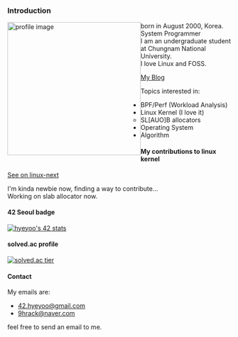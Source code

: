 ### Introduction

<img style="float: left;" src="https://user-images.githubusercontent.com/50040414/120915952-a5691280-c6e1-11eb-9609-75feacd0cbe5.jpg" alt="profile image" width="300"/>

born in August 2000, Korea. System Programmer  
I am an undergraduate student at Chungnam National University.  
I love Linux and FOSS.

[My Blog](https://hyeyoo.com)

Topics interested in:
  - BPF/Perf (Workload Analysis)
  - Linux Kernel (I love it)
      - SL[AUO]B allocators
  - Operating System
  - Algorithm

#### My contributions to linux kernel
[See on linux-next](https://git.kernel.org/pub/scm/linux/kernel/git/next/linux-next.git/log/?qt=author&q=42.hyeyoo@gmail.com)

I'm kinda newbie now, finding a way to contribute...  
Working on slab allocator now.

#### 42 Seoul badge
[![hyeyoo's 42 stats](https://badge42.herokuapp.com/api/stats/hyeyoo)](https://github.com/JaeSeoKim/badge42)


#### solved.ac profile
[![solved.ac tier](http://mazassumnida.wtf/api/v2/generate_badge?boj=hygoni)](https://solved.ac/hygoni)

#### Contact

My emails are:
  - 42.hyeyoo@gmail.com
  - 9hrack@naver.com

feel free to send an email to me.
